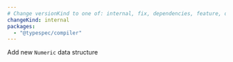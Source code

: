 ```yaml
---
# Change versionKind to one of: internal, fix, dependencies, feature, deprecation, breaking
changeKind: internal
packages:
  - "@typespec/compiler"
---
```


Add new `Numeric` data structure
